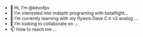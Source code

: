 - 👋 Hi, I’m @kevofpv
- 👀 I’m interested into indepth programing with betaflight...
- 🌱 I’m currently learning with my flywoo Dave C lr v2 analog
...
- 💞️ I’m looking to collaborate on ...
- 📫 How to reach me ...

<!---
kevofpv/kevofpv is a ✨ special ✨ repository because its `README.md` (this file) appears on your GitHub profile.
You can click the Preview link to take a look at your changes.
--->
